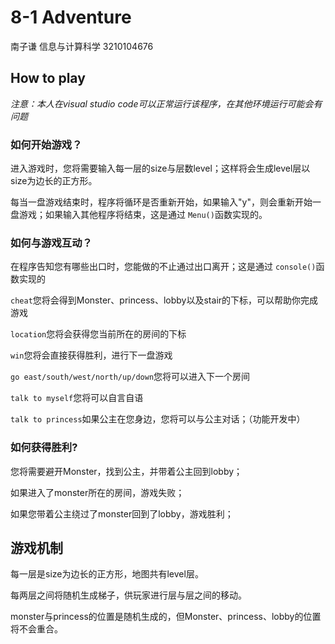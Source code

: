# 8-1 Adventure

南子谦 信息与计算科学 3210104676

## How to play

*注意：本人在visual studio code可以正常运行该程序，在其他环境运行可能会有问题*

### 如何开始游戏？

进入游戏时，您将需要输入每一层的size与层数level；这样将会生成level层以size为边长的正方形。

每当一盘游戏结束时，程序将循环是否重新开始，如果输入"y"，则会重新开始一盘游戏；如果输入其他程序将结束，这是通过 `Menu()`函数实现的。

### 如何与游戏互动？

在程序告知您有哪些出口时，您能做的不止通过出口离开；这是通过 `console()`函数实现的

`cheat`您将会得到Monster、princess、lobby以及stair的下标，可以帮助你完成游戏

`location`您将会获得您当前所在的房间的下标

`win`您将会直接获得胜利，进行下一盘游戏

`go east/south/west/north/up/down`您将可以进入下一个房间

`talk to myself`您将可以自言自语

`talk to princess`如果公主在您身边，您将可以与公主对话；（功能开发中）

### 如何获得胜利?

您将需要避开Monster，找到公主，并带着公主回到lobby；

如果进入了monster所在的房间，游戏失败；

如果您带着公主绕过了monster回到了lobby，游戏胜利；

## 游戏机制

每一层是size为边长的正方形，地图共有level层。

每两层之间将随机生成梯子，供玩家进行层与层之间的移动。

monster与princess的位置是随机生成的，但Monster、princess、lobby的位置将不会重合。
